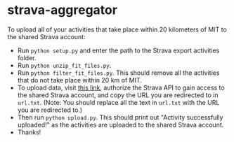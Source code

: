 # strava-aggregator

To upload all of your activities that take place within 20 kilometers of MIT to the shared Strava account:
- Run `python setup.py` and enter the path to the Strava export activities folder.
- Run `python unzip_fit_files.py`.
- Run `python filter_fit_files.py`. This should remove all the activities that do not take place within 20 km of MIT.
- To upload data, visit [this link](https://www.strava.com/oauth/authorize?client_id=59592&response_type=code&redirect_uri=http://localhost/exchange_token&approval_prompt=force&scope=profile:write,activity:write), authorize the Strava API to gain access to the shared Strava account, and copy the URL you are redirected to in `url.txt`.  (Note: You should replace all the text in `url.txt` with the URL you are redirected to.)
- Then run `python upload.py`. This should print out "Activity successfully uploaded!" as the activities are uploaded to the shared Strava account.
- Thanks!